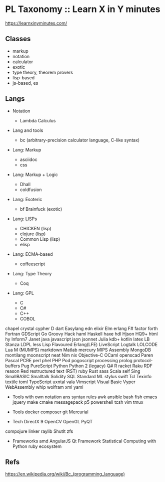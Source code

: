 # PL Taxonomy :: Learn X in Y minutes

https://learnxinyminutes.com/

## Classes
- markup
- notation
- calculator
- exotic
- type theory, theorem provers
- lisp-based
- js-based, es


## Langs

* Notation
  - Lambda Calculus

* Lang and tools
  - bc (arbitrary-precision calculator language, C-like syntax)

* Lang: Markup
  - asciidoc
  - css

* Lang: Markup + Logic
  - Dhall
  - coldfusion

* Lang: Esoteric
  - bf Brainfuck (exotic)

* Lang: LISPs
  - CHICKEN (lisp)
  - clojure (lisp)
  - Common Lisp (lisp)
  - elisp

* Lang: ECMA-based
  - coffeescript

* Lang: Type Theory
  - Coq

* Lang: GPL
  - C
  - C#
  - C++
  - COBOL


chapel
crystal
cypher
D
dart
Easylang
edn
elixir
Elm
erlang
F#
factor
forth
Fortran
GDScript
Go
Groovy
Hack
haml
Haskell
haxe
hdl
Hjson
HQ9+
html
hy
Inform7
Janet
java
javascript
json
jsonnet
Julia
kdb+
kotlin
latex
LB Stanza
LDPL
less
Lisp Flavoured Erlang(LFE)
LiveScript
Logtalk
LOLCODE
Lua
M (MUMPS)
markdown
Matlab
mercury
MIPS Assembly
MongoDB
montilang
moonscript
neat
Nim
nix
Objective-C
OCaml
openscad
Paren
Pascal
PCRE
perl
phel
PHP
Pod
pogoscript
processing
prolog
protocol-buffers
Pug
PureScript
Python
Python 2 (legacy)
Q#
R
racket
Raku
RDF
reason
Red
restructured text (RST)
ruby
Rust
sass
Scala
self
Sing
SmallBASIC
Smalltalk
Solidity
SQL
Standard ML
stylus
swift
Tcl
Texinfo
textile
toml
TypeScript
uxntal
vala
Vimscript
Visual Basic
Vyper
WebAssembly
whip
wolfram
xml
yaml


* Tools with own notation ans syntax rules
awk
ansible
bash
fish
emacs
jquery
make
cmake
messagepack
p5
powershell
tcsh
vim
tmux

* Tools
docker
composer
git
Mercurial

* Tech
DirectX 9
OpenCV
OpenGL
PyQT

compojure
linker
raylib
ShutIt
zfs

* Frameworks
amd
AngularJS
Qt Framework
Statistical Computing with Python
ruby ecosystem


## Refs

https://en.wikipedia.org/wiki/Bc_(programming_language)
